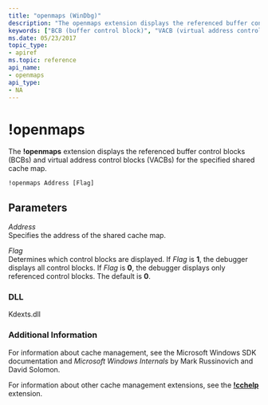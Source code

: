```yaml
---
title: "openmaps (WinDbg)"
description: "The openmaps extension displays the referenced buffer control blocks (BCBs) and virtual address control blocks (VACBs) for the specified shared cache map."
keywords: ["BCB (buffer control block)", "VACB (virtual address control block)", "shared cache map", "cache manager", "openmaps Windows Debugging"]
ms.date: 05/23/2017
topic_type:
- apiref
ms.topic: reference
api_name:
- openmaps
api_type:
- NA
---
```


# !openmaps


The **!openmaps** extension displays the referenced buffer control blocks (BCBs) and virtual address control blocks (VACBs) for the specified shared cache map.

```dbgcmd
!openmaps Address [Flag]
```

## Parameters


<span id="_______Address______"></span><span id="_______address______"></span><span id="_______ADDRESS______"></span> *Address*   
Specifies the address of the shared cache map.

<span id="_______Flag______"></span><span id="_______flag______"></span><span id="_______FLAG______"></span> *Flag*   
Determines which control blocks are displayed. If *Flag* is **1**, the debugger displays all control blocks. If *Flag* is **0**, the debugger displays only referenced control blocks. The default is **0**.

### DLL

Kdexts.dll

 

### Additional Information

For information about cache management, see the Microsoft Windows SDK documentation and *Microsoft Windows Internals* by Mark Russinovich and David Solomon.

For information about other cache management extensions, see the [**!cchelp**](-cchelp.md) extension.

 

 






